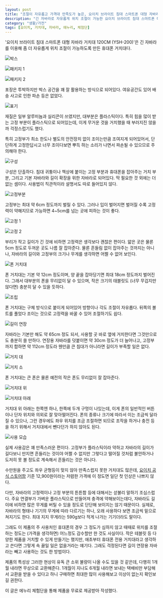 ```yaml
---
layout: post
title: "조절이 자유롭고 가격대 만족도가 높은, 요이치 브라이트 침대 스마트폰 대형 자바라 거치대 120CM"
description: "긴 자바라로 자유롭게 위치 조절이 가능한 요이치 브라이트 침대 스마트폰 대형 자바라 거치대 120CM를 사용해봤다."
category: "생활/가전"
tags: [요이치, 거치대, 자바라, 에누리, 체험단]
---
```


'요이치 브라이트 침대 스마트폰 대형 자바라 거치대 120CM (YSH-200)'은
긴 자바라를 이용해 좀 더 자유롭게 위치 조절이 가능하도록 만든
휴대폰 거치대다.

![박스](https://lh3.googleusercontent.com/oOqgqSlEt86_rLbMfNiEup3-W8XQmK9otW-Nq03KhUJ4wWKXxPR31uWulS6zkrpgvateqTfp8FYSlg=s480)

![패키지 1](https://lh3.googleusercontent.com/7Tv6In6bXIV1zctjsv0WFWW1VRevd20K9V07r_iNdCIo_K7l3DBNaCNuLM8Vq5dqU3FS9alcRGDoCg=s480)

![패키지 2](https://lh3.googleusercontent.com/Bs3PSP0Tw_NX6rTgzAPckW0quOG0b-F2p6Ae4hFtipfiMPDqFtVCFXqcks9LMlH2lT4asT-4Z2dNtg=s480)

포장은 투박하지만 박스 공간을 꽤 잘 활용하는 방식으로 되어있다.
여유공간도 있어 배송 사고로 인한 파손 등은 없었다.

![표기](https://lh3.googleusercontent.com/MCVWstFOumfPiUcXJMqb0trYPPgqU-eoj74pe7QxrVVgdUD2tJN5TOgbcL9EWgcSiFne_HG8ppbD4A=s480)

재질은 일부 알루미늄과 실리콘이 쓰였지만, 대부분은 플라스틱이다.
특히 힘을 많이 받는 고정 부분이 플라스틱으로 되어있는데,
이게 무거운 것을 거치했을 때 부러지진 않을까 걱정스럽기도 했다.

특히 고정부가 최소 한도나 별도의 안전장치 없이 조이는만큼 조여지게 되어있어서,
단단하게 고정한답시고 너무 조이다보면 뿌득 하는 소리가 나면서 파손될 수 있으므로 주의해야 한다.

![구성](https://lh3.googleusercontent.com/5nzkccfAlds6ArLl99NnnC7hXw4k5hu4sf0_uHK4LAMtmB82UnIDByijNjItfc4__Lw6PrhNhABUTA=s480)

구성은 단촐하다.
침대 귀퉁이나 책상에 붙이는 고정 부분과
휴대폰을 잡아주는 거치 부분,
그리고 기본 자바라와 길이 확장을 위한 자바라로 되어있다.
딱 필요한 것 외에는 더 없는 셈이다.
사용법이 직관적이라 설명서도 따로 들어있지 않다.

![고정부분](https://lh3.googleusercontent.com/BFcv1mVYTRg44mcsq_UJH0vcxq_8GWWuSVe0IiekhQwh4vuG4875HsNpQuE_4a1cMM7h6JFtaVjiPg=s480)

고정부는 최대 약 6cm 정도까지 벌릴 수 있다.
그러나 입이 벌어지면 벌어질 수록 고정력이 약해지므로
가능하면 4~5cm를 넘는 곳에 피하는 것이 좋다.

![고정 1](https://lh3.googleusercontent.com/m2Xnx0qU0E-1o8vwM9pPv2dFxH1gMCbmas7NZcS7h59UkN57KUTcXxSKaDAd0uvWMyd7L49zB2Mblg=s480)

![고정 2](https://lh3.googleusercontent.com/z3_QiM1RlvChL6_13YoqFneJeKT7qcICHJIBCukuWjjuk5EPD099Jqx6nnVY4lu2N-PJWscsg-KYEg=s480)

부리가 작고 길이가 긴 것에 비하면 고정력은 생각보다 괜찮은 편이다.
얇은 곳은 물론 5cm 정도로 두꺼운 곳도 나름 잘 잡아준다.
물론 흔들림 없이 잡아주는 것까지는 아니나,
자바라의 길이와 고정부의 크기나 무게를 생각하면 어쩔 수 없어 보인다.

![폰 거치대](https://lh3.googleusercontent.com/tebfTJa4xHwh0Un9_kzqE21ACZk_q-7qDLbmc0dQ9cDk25y_hr4x0yVyHHKApEXzH6LtyFu6l_TxEg=s480)

폰 거치대는 기본 약 12cm 정도이며,
양 끝을 잡아당기면 최대 18cm 정도까지 벌어진다.
그래서 대부분의 폰을 무리없이 달 수 있으며,
작은 크기의 태블릿도 (너무 무겁지만 않다면) 충분히 달 수 있을 듯하다.

![조립](https://lh3.googleusercontent.com/CE5NbxV9viUOPSGuM9OPoXy-dH5qARaJKM9VFwOu3yoeLFKhv9cuKkANZ5ycm8QRELH4GWVvp8eWew=s480)

폰 거치대는 구체 방식으로 붙이게 되어있어 방향이나 각도 조절이 자유롭다.
뒤쪽의 볼트를 풀었다 조이는 것으로 고정력을 바꿀 수 있어 조절하기도 쉽다.

![길이 연장](https://lh3.googleusercontent.com/YBgpvizQDNYeZdlbQ6WcPMGXHveRIN7oTStZ78frXsGrZi1y4np9135zDpxGNtVGQOXjfY-fxMvXRw=s480)

자바라는 기본만 해도 약 65cm 정도 되서,
사용할 곳 바로 옆에 거치한다면 그것만으로도 충분히 쓸 만하다.
연장용 자바라를 덧붙이면 약 30cm 정도가 더 늘어나고,
고정부까지 합하면 약 112cm 정도라
웬만큼 큰 침대가 아니라면 길이가 부족할 일은 없다.

![거치 대](https://lh3.googleusercontent.com/kmmEXUN_jYKM2pk5TMz3NZUq4JSTe4M25CiRksf05CV_Miy4wpOKWVwwpdPJcIw-_DB2Cu5cph-Vew=s480)

![거치 소](https://lh3.googleusercontent.com/MnnnMCL53P9M93MD1HCHMFIliD5IoOsoTwkDO0S9xwzXipo9AWA8d-pCL60BTjY_UE92i5A2jTXiHw=s480)

폰 거치대는 큰 폰은 물론
예전의 작은 폰도 무리없이 잘 잡아준다.

![거치대 위](https://lh3.googleusercontent.com/_aZ0ssqS7O0pOhbsydCnqmx04SangewKhbn1_h79NCRAaaxDu_iOgVNMOvpg9svGjiod5H-KZ9iOqw=s480)

![거치대 아래](https://lh3.googleusercontent.com/Ecr84DzJ7KEUO1psD6lnGhZeTiKNnsEzyaM-Bfwd26kASSgMtamYSoGmPhIA4mycS7eGnknlaYBavA=s480)

거치대 위 아래는 한쪽엔 하나, 한쪽에 두개 구멍이 나있는데,
이게 폰의 일반적인 버튼이나 단자 위치와 의외로 잘 맞아떨어진다.
폰의 종류나 크기에 따라서 이는 조금씩 달라질 수 있으나,
그런 경우에도 좌우 위치를 조금 조절하면 되므로
조작을 하거나 충전 등을 하기 위해서 거치대에서 뺀다던가 하지 않아도 된다.

![사용 모습](https://lh3.googleusercontent.com/Vh7ZfIyyDbvh2SkdHCZMwTUSP8tPnjKXP-5DGkjTm8Hso7C8YNLQGZjd45zDHJ1ni7Ay3LkxccgliQ=s480)

실제 사용감은 꽤 만족스러운 편이다.
고정부가 플라스틱이라 약하고 자바라의 길이가 길다보니 만지면 흔들리는 것이야 어쩔 수 없지만
그렇다고 떨어질 것처럼 불안하거나 도저히 못 볼  정도로 계속해서 흔들리는 것은 아니다.

수만원을 주고도 좌우 균형등이 맞지 않아 만족스럽지 못한 거치대도 많은데,
[요이치 공식 스토어팜](https://smartstore.naver.com/yoitch/products/4546816657) 기준
12,900원이라는 저렴한 가격에 이 정도면 일단 첫 인상은 나쁘지 않다.

다만, 자바라의 고정력이나 고정 부분의 튼튼함 등에 대해서는 섣불리 말하기 조심스럽다.
주요 연결부가 가벼운 플라스틱으로 만들어져 충격에 약해보이는데다,
자바라도 길이에 비하면 많은 무게를 버틸 수 있을 정도로 단단해 보이지는 않기 때문이다.
실제로, 자바라의 형태나 기기의 무게에 따라 다르기는 하나,
오래 사용하다 보면 조금씩 밑으로 쳐지기도 한다.
최대 지지 무게라는 590g보다 적게 나가는 기기더라도 말이다.

그래도 이 제품의 주 사용처인 휴대폰의 경우 그 정도가 심하지 않고
때때로 위치를 조절하는 정도는 (가격을 생각하면) 어느정도 감수할만 한 것도 사실이다.
작은 테블릿 등 다양한 제품을 거치할 수 있게 만들기는 했지만,
애초부터 휴대폰 전용 거치대라고 생각하고 쓴다면 그렇게 속 끓일 일은 없을거라는 얘기다.
그래도 걱정된다면 길이 연장용 자바라는 빼고 사용하는 것도 한 방법이다.

제품의 특성상 그러한 현상이 유독 큰 소위 불량이 나올 수도 있을 것 같은데,
다행히 1개월 내라면 무상으로 교환해준다.
1개월이 지나도 6개월 내라면 보내는 택배비만 부담해서 교환을 받을 수 있다고 하니
구매하면 최대한 많이 사용해보고 이상이 없는지 확인보길 권한다.



<div class="im im-info">
이 글은 에누리 체험단을 통해 제품을 무료로 제공받아 작성했다.
</div>
